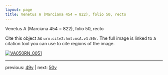```yaml
---
layout: page
title: Venetus A (Marciana 454 = 822), folio 50, recto
---
```


Venetus A (Marciana 454 = 822), folio 50, recto

Cite this object as `urn:cite2:hmt:msA.v1:50r`.  The full image is linked to a citation tool you can use to cite regions of the image.

[![VA050RN_0051](http://www.homermultitext.org/iipsrv?IIIF=/project/homer/pyramidal/deepzoom/hmt/vaimg/2017a/VA050RN_0051.tif/full/800,/0/default.jpg)](http://www.homermultitext.org/ict2/?urn=urn:cite2:hmt:vaimg.2017a:VA050RN_0051) 

---

previous:  [49v](../49v/) | next: [50v](../50v/)